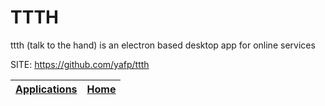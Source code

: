 # TTTH
 
 ttth (talk to the hand) is an electron based desktop app for online services
 
 SITE: https://github.com/yafp/ttth

 | [Applications](https://portable-linux-apps.github.io/apps.html) | [Home](https://portable-linux-apps.github.io)
 | --- | --- |

